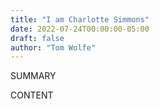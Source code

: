 ```yaml
---
title: "I am Charlotte Simmons"
date: 2022-07-24T00:00:00-05:00
draft: false
author: "Tom Wolfe"
---
```


SUMMARY

<!--more-->

CONTENT